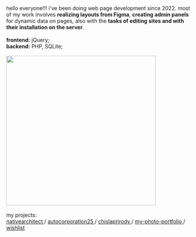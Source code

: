 <div align="left">
  <div id="header">
    hello everyone!!! i've been doing web page development since 2022. most of my work involves <b>realizing layouts from Figma</b>, <b>creating admin panels</b> for dynamic data on pages, also with the <b>tasks of editing sites and with their installation on the server</b>.
<br><br>
<span><b>frontend:</b> jQuery;</span><br>
<span><b>backend:</b> PHP, SQLite;</span>
  <br><br>
    <img src="https://media3.giphy.com/media/v1.Y2lkPTc5MGI3NjExNHNjdzZqcGQxaDl5aW9zOHBwMmdrcGVna20yMG05dnJhc3FwOGtpeSZlcD12MV9pbnRlcm5hbF9naWZfYnlfaWQmY3Q9Zw/bI8I9LaRXeN6E/giphy.gif" width="400"/>
  </div>
  <br>
  <div id="badges">
    my projects:
    <br>
    <a href="https://nativearchitect.ru" target="_blank">
       nativearchitect
    </a>
    /
    <a href="https://jazzysten.github.io/autocorp/" target="_blank">
       autocorporation25
    </a>
    /
    <a href="https://jazzysten.github.io/chislaprirody" target="_blank">
       chislaprirody
    </a>
    /
    <a href="https://jazzysten.github.io/portfolio" target="_blank">
      my-photo-portfolio
    </a>
    /
    <a href="https://github.com/jazzysten/wishlist" target="_blank">
      wishlist
    </a>
  </div>
</div>
